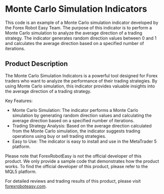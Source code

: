 # Monte Carlo Simulation Indicators

This code is an example of a Monte Carlo simulation indicator developed by the Forex Robot Easy Team. The purpose of this indicator is to perform a Monte Carlo simulation to analyze the average direction of a trading strategy. The indicator generates random direction values between 0 and 1 and calculates the average direction based on a specified number of iterations.

## Product Description

The Monte Carlo Simulation Indicators is a powerful tool designed for Forex traders who want to analyze the performance of their trading strategies. By using Monte Carlo simulation, this indicator provides valuable insights into the average direction of a trading strategy.

Key Features:
- Monte Carlo Simulation: The indicator performs a Monte Carlo simulation by generating random direction values and calculating the average direction based on a specified number of iterations.
- Trading Strategy Analysis: Based on the average direction calculated from the Monte Carlo simulation, the indicator suggests trading operations using buy or sell trading strategies.
- Easy to Use: The indicator is easy to install and use in the MetaTrader 5 platform.

Please note that ForexRobotEasy is not the official developer of this product. We only provide a sample code that demonstrates how the product works. To find the official developer of this product, please refer to the MQL5 platform.

For detailed reviews and trading results of this product, please visit [forexroboteasy.com](https://forexroboteasy.com/forex-robot-review/monte-carlo-simulation-indicator-review-unveiling-high-profit-forex-software/).
